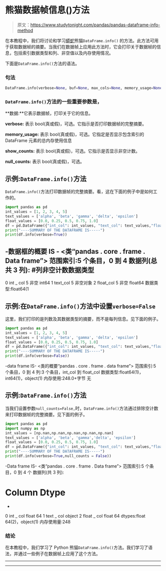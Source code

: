 # 熊猫数据帧信息()方法

> 原文：<https://www.studytonight.com/pandas/pandas-dataframe-info-method>

在本教程中，我们将讨论和学习[蟒蛇](https://www.studytonight.com/python/getting-started-with-python)熊猫`DataFrame.info()` 的方法。此方法可用于获取数据帧的摘要。当我们在数据帧上应用此方法时，它会打印关于数据帧的信息，包括索引数据类型和列、非空值以及内存使用情况。

下面是`DataFrame.info()`方法的语法。

### 句法

```py
DataFrame.info(verbose=None, buf=None, max_cols=None, memory_usage=None, show_counts=None, null_counts=None)
```

### `DataFrame.info()`方法的一些重要参数是，

**数据:**它表示数据帧，打印关于它的信息。

**verbose:** 表示 bool(真或假)，可选。它指示是否打印数据帧的完整摘要。

**memory_usage:** 表示 bool(真或假)，可选。它指定是否显示包含索引的 DataFrame 元素的总内存使用信息

**show_counts:** 表示 bool(真或假)，可选。它指示是否显示非空计数。

**null_counts:** 表示 bool(真或假)，可选。

## 示例:`DataFrame.info()`方法

`DataFrame.info()`方法打印数据帧的完整摘要。看，这在下面的例子中是如何工作的。

```py
import pandas as pd
int_values = [1, 2, 3, 4, 5]
text_values = ['alpha', 'beta', 'gamma', 'delta', 'epsilon']
float_values = [0.0, 0.25, 0.5, 0.75, 1.0]
df = pd.DataFrame({"int_col": int_values, "text_col": text_values,"float_col": float_values})
print("----SUMMARY OF THE DATAFRAME IS-----")
print(df.info(verbose=True))
```

-数据框的概要 IS -
<类“pandas . core . frame . Data frame”>
范围索引:5 个条目，0 到 4
数据列(总共 3 列):
#列非空计数数据类型
-
0 int _ col 5 非空 int64
1 text_col 5 非空对象
2 float_col 5 非空 float64
数据类型:float64(1

## 示例:在`DataFrame.info()`方法中设置`verbose=False`

这里，我们打印的是列数及其数据类型的摘要，而不是每列信息。见下面的例子。

```py
import pandas as pd
int_values = [1, 2, 3, 4, 5]
text_values = ['alpha', 'beta', 'gamma', 'delta', 'epsilon']
float_values = [0.0, 0.25, 0.5, 0.75, 1.0]
df = pd.DataFrame({"int_col": int_values, "text_col": text_values,"float_col": float_values})
print("----SUMMARY OF THE DATAFRAME IS-----")
print(df.info(verbose=False))
```

-data frame IS-
<类的概要“pandas . core . frame . data frame”>
范围索引:5 个条目，0 到 4
列:3 个条目，int_col 到 float_col
数据类型:float64(1)，int64(1)，object(1)
内存使用:248.0+字节
无

## 示例:`DataFrame.info()`方法

当我们设置参数`null_counts=False,`时，`DataFrame.info()`方法通过排除空计数来打印数据帧的完整摘要。见下面的例子。

```py
import pandas as pd
import numpy as np
int_values = [np.nan,np.nan,np.nan,np.nan,np.nan]
text_values = ['alpha', 'beta', 'gamma','delta', 'epsilon']
float_values = [0.0, 0.25, 0.5, 0.75, 1.0]
df = pd.DataFrame({"int_col": int_values, "text_col": text_values,"float_col": float_values})
print("----SUMMARY OF THE DATAFRAME IS-----")
print(df.info(verbose=True,null_counts = False))
```

-Data frame IS-
<类“pandas . core . frame . Data frame”>
范围索引:5 个条目，0 到 4 个
数据列(共 3 列):
# Column Dtype
-
0 int _ col float 64
1 text _ col object
2 float _ col float 64
dtypes:float 64(2)，object(1)
内存使用量:248

### 结论

在本教程中，我们学习了 Python 熊猫`DataFrame.info()`方法。我们学习了语法，并通过一些例子在数据帧上应用了这个方法。

* * *

* * *